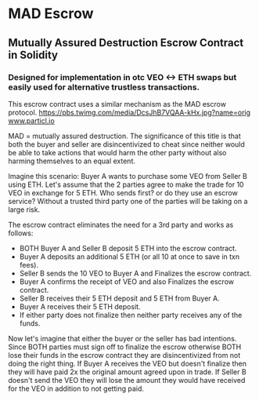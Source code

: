 # MAD Escrow

## Mutually Assured Destruction Escrow Contract in Solidity

### Designed for implementation in otc VEO <-> ETH swaps but easily used for alternative trustless transactions.

This escrow contract uses a similar mechanism as the MAD escrow protocol.
https://pbs.twimg.com/media/DcsJhB7VQAA-kHx.jpg?name=orig
www.particl.io

MAD = mutually assured destruction. The significance of this title is that
both the buyer and seller are disincentivized to cheat since neither would
be able to take actions that would harm the other party without also harming
themselves to an equal extent.

Imagine this scenario:
Buyer A wants to purchase some VEO from Seller B using ETH. Let's assume
that the 2 parties agree to make the trade for 10 VEO in exchange for 5 ETH.
Who sends first? or do they use an escrow service?
Without a trusted third party one of the parties will be taking on a large risk.

The escrow contract eliminates the need for a 3rd party and works as follows:
- BOTH Buyer A and Seller B deposit 5 ETH into the escrow contract.
- Buyer A deposits an additional 5 ETH (or all 10 at once to save in txn fees).
- Seller B sends the 10 VEO to Buyer A and Finalizes the escrow contract.
- Buyer A confirms the receipt of VEO and also Finalizes the escrow contract.
- Seller B receives their 5 ETH deposit and 5 ETH from Buyer A.
- Buyer A receives their 5 ETH deposit.
- If either party does not finalize then neither party receives any of the funds.

Now let's imagine that either the buyer or the seller has bad intentions.
Since BOTH parties must sign off to finalize the escrow otherwise BOTH lose their
funds in the escrow contract they are disincentivized from not doing the right thing.
If Buyer A receives the VEO but doesn't finalize then they will have paid 2x the original
amount agreed upon in trade.
If Seller B doesn't send the VEO they will lose the amount they would have received for
the VEO in addition to not getting paid.
